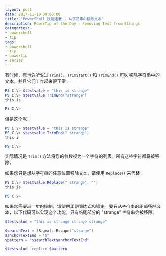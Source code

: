 ```yaml
---
layout: post
date: 2017-11-10 00:00:00
title: "PowerShell 技能连载 - 从字符串中移除文本"
description: PowerTip of the Day - Removing Text from Strings
categories:
- powershell
- tip
tags:
- powershell
- tip
- powertip
- series
---
```

有时候，您也许听说过 `Trim()`、`TrimStart()` 和 `TrimEnd()` 可以 移除字符串中的文本。并且它们工作起来很正常：

```powershell
PS C:\> $testvalue = "this is strange"
PS C:\> $testvalue.TrimEnd("strange")
this is

PS C:\>
```

但是这个呢：

```powershell
PS C:\> $testvalue = "this is strange"
PS C:\> $testvalue.TrimEnd(" strange")
this i

PS C:\>
```

实际情况是 `Trim()` 方法将您的参数视为一个字符的列表。所有这些字符都将被移除。

如果您只是想从字符串的任意位置移除文本，请使用 `Replace()` 来代替：

```powershell
PS C:\> $testvalue.Replace(" strange", "")
this is

PS C:\>
```

如果您需要进一步的控制，请使用正则表达式和锚定。要只从字符串的尾部移除文本，以下代码可以实现这个功能。只有结尾部分的  "strange" 字符串会被移除。

```powershell
$testvalue = "this is strange strange strange"

$searchText = [Regex]::Escape("strange")
$anchorTextEnd = "$"
$pattern = "$searchText$anchorTextEnd"

$testvalue -replace $pattern
```

<!--本文国际来源：[Removing Text from Strings](http://community.idera.com/powershell/powertips/b/tips/posts/removing-text-from-strings)-->
